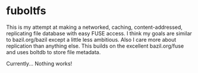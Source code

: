 fuboltfs
========

This is my attempt at making a networked, caching, content-addressed, replicating file database with easy FUSE access.
I think my goals are similar to bazil.org/bazil except a little less ambitious.  Also I care more about replication than
anything else.  This builds on the excellent bazil.org/fuse and uses boltdb to store file metadata.

Currently... Nothing works!

